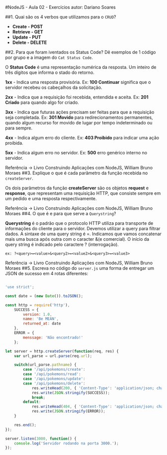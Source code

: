 #NodeJS - Aula 02 - Exercícios
autor: Dariano Soares

##1. Quai são os 4 verbos que utilizamos para o `CRUD`?

- **Create   	- POST**
- **Retrieve 	- GET**
- **Update 	- PUT**
- **Delete 	- DELETE**

##2. Para que foram iventados os Status Code? Dê exemplos de 1 código por grupo e a imagem do `Cat Status Code`.

O **Status Code** é uma representação numérica da resposta. Um inteiro de três dígitos que informa o stado do retorno.

**1xx** - Indica uma resposta provisória. 
Ex: **100 Continuar** significa que o servidor recebeu os cabeçalhos da solicitação.  

**2xx** - Indica que a requisição foi recebida, entendida e aceita.
Ex: **201 Criado**  para quando algo for criado.

**3xx** - Indica que futuras ações precisam ser feitas para que a requisição seja completada.
Ex: **301 Movido** para redirecionamentos permanentes, quando algum recurso for movido de lugar por tempo indeterminado ou para sempre.

**4xx** - Indica algum erro do cliente.
Ex: **403 Proibido**   para indicar uma ação proibida.

**5xx** - Indica algum erro no servidor.
Ex: **500** erro genérico interno no servidor.

Referência -> Livro Construindo Aplicações com NodeJS, William Bruno Moraes
##3. Explique o que é cada parâmetro da função recebida no `createServer`.

Os dois parâmetros da função **createServer** são os objetos **request** e **response**, que representam uma requisição HTTP, que consiste sempre em um pedido e uma resposta respectivamente.

Referência -> Livro Construindo Aplicações com NodeJS, William Bruno Moraes
##4. O que é e para que serve a `Querystring`?

**Querystring** é o padrão que o protocolo HTTP utiliza para transporte de informações do cliente para o servidor.
Devemos utilizar a query para filtrar dados. A sintaxe de uma query string é <busca>=<valor>. Indicamos que vamos concatenar mais uma busca após outra com o caracter &(e comercial). O início da query string é indicado pelo caractere ? (interrogação).
```
ex: ?<query>=<value>&<query2>=<value2>&<query3>=<value3>
```
Referência -> Livro Construindo Aplicações com NodeJS, William Bruno Moraes
##5. Escreva no código do `server.js` uma forma de entregar um JSON de sucesso em 4 rotas diferentes:
```js

'use strict';

const date = (new Date()).toJSON();

const http = require('http'),
	SUCCESS = {
		version: 1.0,
		name: 'Be MEAN',
		returned_at: date
	},
	ERROR = {
		menssage: 'Não encontrado!'
	};

let server = http.createServer(function(req, res) {
	var url_parse = url.parse(req.url);

	switch(url_parse.pathname) {
	    case '/api/pokemons/create':
	    case '/api/pokemons/read':
	    case '/api/pokemons/update':
	    case '/api/pokemons/delete':
	        res.writeHead(200, { 'Content-Type': 'application/json; charset=utf-8'});
	        res.write(JSON.stringify(SUCCESS));         
	        break;
	    default:
	        res.writeHead(404, { 'Content-Type': 'application/json; charset=utf-8'});
	        res.write(JSON.stringify(ERROR));
	}

	res.end();
});

server.listen(3000, function() {
	console.log('Servidor rodando na porta 3000.');
});

```